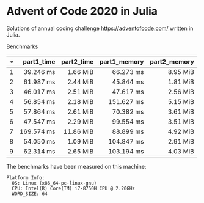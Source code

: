 # Advent of Code 2020 in Julia

Solutions of annual coding challenge https://adventofcode.com/ written in Julia.

Benchmarks

|   ∘ | part1_time | part2_time | part1_memory | part2_memory |   
| ---:| ----------:| ----------:| ------------:| ------------:|   
| 1 | 39.246 ms | 1.66 MiB | 66.273 ms | 8.95 MiB |
| 2 | 61.987 ms | 2.44 MiB | 45.844 ms | 1.81 MiB |
| 3 | 46.017 ms | 2.51 MiB | 47.617 ms | 2.56 MiB |
| 4 | 56.854 ms | 2.18 MiB | 151.627 ms | 5.15 MiB |
| 5 | 57.864 ms | 2.61 MiB | 70.382 ms | 3.61 MiB |
| 6 | 47.547 ms | 2.29 MiB | 99.554 ms | 3.51 MiB |
| 7 | 169.574 ms | 11.86 MiB | 88.899 ms | 4.92 MiB |
| 8 | 54.050 ms | 1.09 MiB | 104.847 ms | 2.91 MiB |
| 9 | 62.314 ms | 2.65 MiB | 103.194 ms | 4.03 MiB |

The benchmarks have been measured on this machine:
```
Platform Info:
  OS: Linux (x86_64-pc-linux-gnu)
  CPU: Intel(R) Core(TM) i7-8750H CPU @ 2.20GHz
  WORD_SIZE: 64
```
